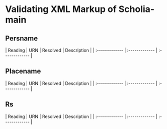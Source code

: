 # Validating XML Markup of Scholia-main


## Persname 

| Reading | URN | Resolved | Description |
| :------------- | :------------- | :------------- |

## Placename 

| Reading | URN | Resolved | Description |
| :------------- | :------------- | :------------- |

## Rs 

| Reading | URN | Resolved | Description |
| :------------- | :------------- | :------------- |
